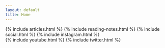 ```yaml
---
layout: default
title: Home
---   
```


<div class="col-md-6">
    {% include articles.html %}
    {% include reading-notes.html %}
    {% include social.html %}
    {% include instagram.html %}
</div>

<div class="col-md-6">
    {% include youtube.html %}
    {% include twitter.html %}
</div>